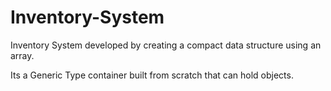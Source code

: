 # Inventory-System
Inventory System developed by creating a compact data structure using an array. 

Its a Generic Type container built from scratch that can hold objects.
